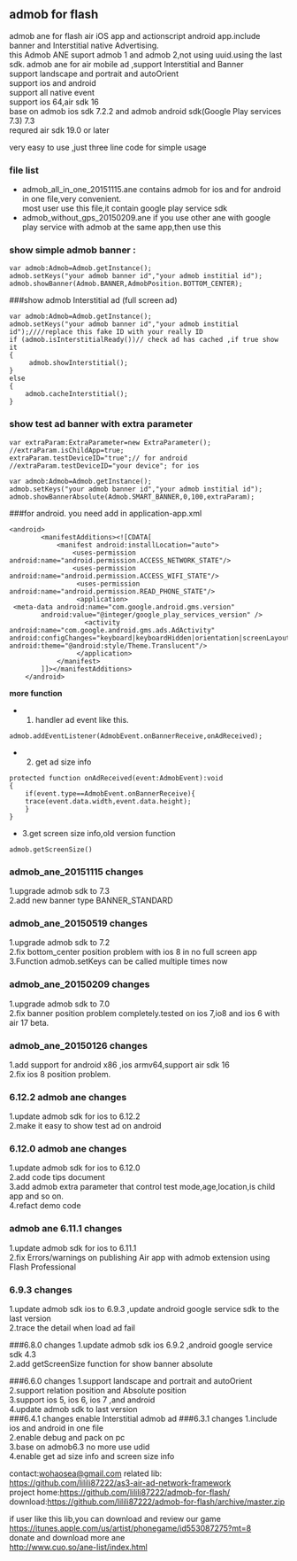 admob for flash 
------
admob ane for flash air iOS app and actionscript android app.include banner and Interstitial native Advertising.<br/>
this Admob ANE suport admob 1 and admob 2,not using uuid.using the last sdk.
admob ane for air mobile ad ,support Interstitial and Banner<br/>
support  landscape and portrait  and autoOrient<br/>
support ios and android<br/>
support all native event<br/>
support ios 64,air sdk 16 <br/>
base on admob ios sdk 7.2.2 and admob android sdk(Google Play services 7.3) 7.3<br/>
requred  air sdk 19.0 or later <br/>


very easy to use ,just three line code for simple usage<br/>

### file list 
 - admob_all_in_one_20151115.ane  contains admob for ios and for android in one file,very convenient.<br/>most user use this file,it contain google play service sdk<br/>
 - admob_without_gps_20150209.ane   if you use other ane with google play service with admob at the same app,then use this<br/>

### show simple admob banner :
```
var admob:Admob=Admob.getInstance();
admob.setKeys("your admob banner id","your admob institial id");
admob.showBanner(Admob.BANNER,AdmobPosition.BOTTOM_CENTER);
```

###show admob  Interstitial ad (full screen ad)
```
var admob:Admob=Admob.getInstance();
admob.setKeys("your admob banner id","your admob institial id");////replace this fake ID with your really ID
if (admob.isInterstitialReady())// check ad has cached ,if true show it
{
     admob.showInterstitial();
}
else
{
    admob.cacheInterstitial();
}
```
### show test ad banner with extra parameter 
```
var extraParam:ExtraParameter=new ExtraParameter();
//extraParam.isChildApp=true;
extraParam.testDeviceID="true";// for android
//extraParam.testDeviceID="your device"; for ios 

var admob:Admob=Admob.getInstance();
admob.setKeys("your admob banner id","your admob institial id");
admob.showBannerAbsolute(Admob.SMART_BANNER,0,100,extraParam);
```
###for android.  you need add in application-app.xml
```
<android>
        <manifestAdditions><![CDATA[
			<manifest android:installLocation="auto">
			    <uses-permission android:name="android.permission.ACCESS_NETWORK_STATE"/>
			    <uses-permission android:name="android.permission.ACCESS_WIFI_STATE"/>
			     <uses-permission android:name="android.permission.READ_PHONE_STATE"/>
			     <application>
 <meta-data android:name="com.google.android.gms.version"
        android:value="@integer/google_play_services_version" />
			  	   <activity android:name="com.google.android.gms.ads.AdActivity" android:configChanges="keyboard|keyboardHidden|orientation|screenLayout|uiMode|screenSize|smallestScreenSize" android:theme="@android:style/Theme.Translucent"/>
			     </application>
			</manifest>
		]]></manifestAdditions>
    </android>
```

**more function**
- 1. handler  ad event  like this.
```
admob.addEventListener(AdmobEvent.onBannerReceive,onAdReceived);
```
- 2. get ad size info
```
protected function onAdReceived(event:AdmobEvent):void
{
    if(event.type==AdmobEvent.onBannerReceive){
	trace(event.data.width,event.data.height);
    }
}
```
- 3.get screen size info,old version function
```
admob.getScreenSize()

```
### admob_ane_20151115 changes
1.upgrade admob sdk to 7.3<br/>
2.add new banner type BANNER_STANDARD

### admob_ane_20150519 changes
1.upgrade admob sdk to 7.2<br/>
2.fix bottom_center position problem with ios 8 in no full screen app
3.Function  admob.setKeys can be called multiple times now

### admob_ane_20150209 changes
1.upgrade admob sdk to 7.0<br/>
2.fix banner position problem completely.tested on ios 7,io8 and ios 6 with air 17 beta.

### admob_ane_20150126 changes
1.add support for android x86 ,ios armv64,support air sdk 16<br/>
2.fix ios 8 position problem.

### 6.12.2 admob ane changes
1.update admob sdk for ios to 6.12.2 <br/>
2.make it easy to show test ad on android<br/>

### 6.12.0 admob ane changes
1.update admob sdk for ios to 6.12.0 <br/>
2.add code tips document<br/>
3.add admob extra parameter that control test mode,age,location,is child app and so on. <br/>
4.refact demo code<br/>

### admob ane 6.11.1 changes
1.update admob sdk for ios to 6.11.1<br/>
2.fix Errors/warnings on publishing Air app with admob extension using Flash Professional

### 6.9.3 changes
1.update admob sdk ios to 6.9.3 ,update android google service sdk to the last version<br/>
2.trace the detail when load ad fail<br/>

###6.8.0 changes
1.update admob sdk ios 6.9.2 ,android google service sdk 4.3<br/>
2.add getScreenSize function for show banner absolute<br/>

###6.6.0 changes
1.support  landscape and portrait  and autoOrient<br/>
2.support relation position and Absolute position<br/>
3.support ios 5, ios 6, ios 7 ,and android<br/>
4.update admob sdk to last version<br/>
###6.4.1 changes
enable Interstitial admob ad 
###6.3.1 changes
1.include ios and android in one file<br/>
2.enable debug and pack on pc<br/>
3.base on admob6.3 no more use udid<br/>
4.enable get ad size info and screen size info<br/>

contact:wohaosea@gmail.com
related lib: https://github.com/lilili87222/as3-air-ad-network-framework<br/>
project home:https://github.com/lilili87222/admob-for-flash/ <br />
download:https://github.com/lilili87222/admob-for-flash/archive/master.zip

if user like this lib,you can download and review our game <br/>
https://itunes.apple.com/us/artist/phonegame/id553087275?mt=8 <br/>
donate and download more ane  <br/>
http://www.cuo.so/ane-list/index.html  <br/>

